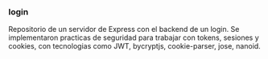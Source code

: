 ### login

Repositorio de un servidor de Express con el backend de un login. Se implementaron practicas de seguridad para trabajar con tokens, sesiones y cookies, 
con tecnologias como JWT, bycryptjs, cookie-parser, jose, nanoid.
